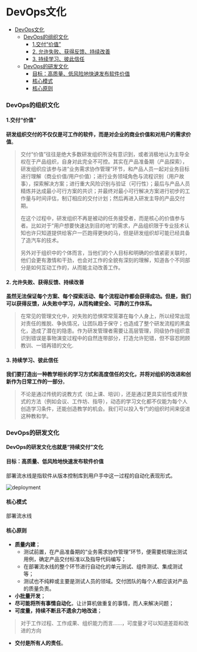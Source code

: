 DevOps文化
=============
- [DevOps文化](#devops文化)
    - [DevOps的组织文化](#devops的组织文化)
      - [1.交付“价值”](#1交付“价值”)
      - [2. 允许失败、获得反馈、持续改善](#2允许失败、获得反馈、持续改善)
      - [3. 持续学习、彼此信任](#3持续学习、彼此信任)
    - [DevOps的研发文化](#devops的研发文化)
      - [目标：高质量、低风险地快速发布软件价值](#目标：高质量、低风险地快速发布软件价值)
      - [核心模式](#核心模式)
      - [核心原则](#核心原则)

###  DevOps的组织文化
#### 1.交付“价值”

**研发组织交付的不仅仅是可工作的软件，而是对企业的商业价值和对用户的需求价值**。
> 交付“价值”往往是绝大多数研发组织所没有意识到，或者消极地认为主导全权在于产品组织，自身对此完全不可控。其实在产品准备期（产品探索），研发组织应该参与进“业务需求协作管理”环节，和产品人员一起对业务目标进行理解（商业价值/用户价值）；进行业务领域角色与流程识别（用户故事），探索解决方案；进行重大风险识别与验证（可行性）；最后与产品人员精炼并达成最小可行方案的共识；并最终对最小可行解决方案进行初步的工作量与时间评估，制订相应的交付计划；然后再进入研发主导的产品交付期。
> 
>在这个过程中，研发组织不再是被动的任务接受者，而是核心的价值参与者。比如对于“用户想要快速达到目的地”的需求，产品组织限于专业技术认知也许只知道提供给客户一匹跑得更快的马，但是研发组织却可能已经具备了造汽车的技术。
>
>另外对于组织中的个体而言，当他们的个人目标和明确的价值紧密关联时，他们会更有激情和干劲，也会对工作的全貌有深刻的理解，知道各个不同部分是如何互动工作的，从而能主动改善工作。
>
#### 2. 允许失败、获得反馈、持续改善
**虽然无法保证每个方案、每个探索活动、每个流程动作都会获得成功。但是，我们可以获得反馈，从失败中学习，从而构建安全、可靠的工作体系。**
>在常见的管理文化中，对失败的恐惧常常笼罩在每个人身上，所以经常出现对责任的推脱、争执情况，让团队趋于保守；也造成了整个研发流程的黑盒化，造成了潜在的隐患。作为研发管理者需要让高层管理，同级协作组织意识到错误是事物演变过程中的自然连带部分，打造允许犯错，但不容忍罔顾教训、一错再错的文化.
>
#### 3. 持续学习、彼此信任
**我们要打造出一种教学相长的学习方式和高度信任的文化，并将对组织的改进和创新作为日常工作的一部分**。
>不论是通过传统的说教方式（如上课、培训），还是通过更具实验性或开放式的方法（例如会议、工作坊、指导），动态的学习文化都不仅能为每个人创造学习条件，还能创造教学的机会。我们可以投入专门的组织时间来促进这种教和学。
>

### DevOps的研发文化
**DevOps的研发文化也就是“持续交付”文化**
#### 目标：高质量、低风险地快速发布软件价值
部署流水线是指软件从版本控制库到用户手中这一过程的自动化表现形式。

![deployment](https://thumbnail0.baidupcs.com/thumbnail/6689467faqd9f7e3a62513590238a6cc?fid=1495796980-250528-428507634061122&time=1654333200&rt=sh&sign=FDTAER-DCb740ccc5511e5e8fedcff06b081203-xThZ36bpYiBvmswMq6UoP5%2B2Eu8%3D&expires=8h&chkv=0&chkbd=0&chkpc=&dp-logid=130177386342058437&dp-callid=0&file_type=0&size=c710_u400&quality=100&vuk=-&ft=video)

#### 核心模式
部署流水线
#### 核心原则
  - **质量内建**；
    - 测试前置，在产品准备期的“业务需求协作管理”环节，便需要梳理出测试用例，确定产品交付标准以及指导代码编写；
    - 在部署流水线的整个环节进行自动化的单元测试、组件测试、集成测试等；
    - 测试也不纯粹或主要是测试人员的领域。交付团队的每个人都应该对产品的质量负责。
  - **小批量开发**；
  - **尽可能将所有事情自动化**，让计算机做重复的事情，而人来解决问题；
  - **可度量，持续不断且不遗余力地改进**；
>对于工作过程、工作成果、组织能力而言……，可度量才可以知道差距和改进的方向
>
  - **交付是所有人的责任**。